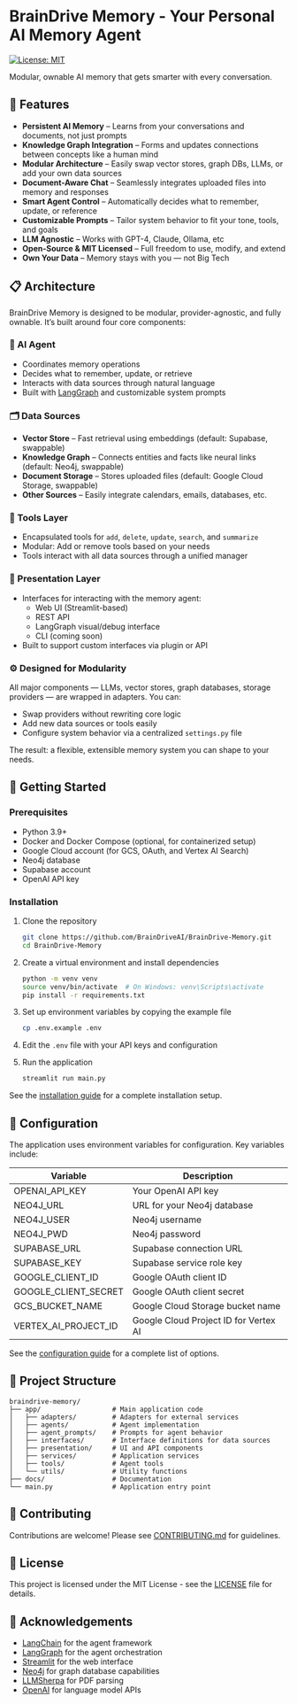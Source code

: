 # BrainDrive Memory - Your Personal AI Memory Agent

[![License: MIT](https://img.shields.io/badge/License-MIT-yellow.svg)](https://opensource.org/licenses/MIT)

Modular, ownable AI memory that gets smarter with every conversation.

## 🌟 Features

- **Persistent AI Memory** – Learns from your conversations and documents, not just prompts  
- **Knowledge Graph Integration** – Forms and updates connections between concepts like a human mind  
- **Modular Architecture** – Easily swap vector stores, graph DBs, LLMs, or add your own data sources  
- **Document-Aware Chat** – Seamlessly integrates uploaded files into memory and responses  
- **Smart Agent Control** – Automatically decides what to remember, update, or reference  
- **Customizable Prompts** – Tailor system behavior to fit your tone, tools, and goals  
- **LLM Agnostic** – Works with GPT-4, Claude, Ollama, etc
- **Open-Source & MIT Licensed** – Full freedom to use, modify, and extend  
- **Own Your Data** – Memory stays with you — not Big Tech

## 📋 Architecture

BrainDrive Memory is designed to be modular, provider-agnostic, and fully ownable. It’s built around four core components:

### 🧠 AI Agent
- Coordinates memory operations
- Decides what to remember, update, or retrieve
- Interacts with data sources through natural language
- Built with [LangGraph](https://www.langgraph.dev/) and customizable system prompts

### 🗂️ Data Sources
- **Vector Store** – Fast retrieval using embeddings (default: Supabase, swappable)
- **Knowledge Graph** – Connects entities and facts like neural links (default: Neo4j, swappable)
- **Document Storage** – Stores uploaded files (default: Google Cloud Storage, swappable)
- **Other Sources** – Easily integrate calendars, emails, databases, etc.

### 🔄 Tools Layer
- Encapsulated tools for `add`, `delete`, `update`, `search`, and `summarize`
- Modular: Add or remove tools based on your needs
- Tools interact with all data sources through a unified manager

### 🧩 Presentation Layer
- Interfaces for interacting with the memory agent:
  - Web UI (Streamlit-based)
  - REST API
  - LangGraph visual/debug interface
  - CLI (coming soon)
- Built to support custom interfaces via plugin or API

### ⚙️ Designed for Modularity
All major components — LLMs, vector stores, graph databases, storage providers — are wrapped in adapters. You can:

- Swap providers without rewriting core logic
- Add new data sources or tools easily
- Configure system behavior via a centralized `settings.py` file

The result: a flexible, extensible memory system you can shape to your needs.

## 🚀 Getting Started

### Prerequisites

- Python 3.9+
- Docker and Docker Compose (optional, for containerized setup)
- Google Cloud account (for GCS, OAuth, and Vertex AI Search)
- Neo4j database
- Supabase account
- OpenAI API key

### Installation

1. Clone the repository
   ```bash
   git clone https://github.com/BrainDriveAI/BrainDrive-Memory.git
   cd BrainDrive-Memory
   ```

2. Create a virtual environment and install dependencies
   ```bash
   python -m venv venv
   source venv/bin/activate  # On Windows: venv\Scripts\activate
   pip install -r requirements.txt
   ```

3. Set up environment variables by copying the example file
   ```bash
   cp .env.example .env
   ```

4. Edit the `.env` file with your API keys and configuration

5. Run the application
   ```bash
   streamlit run main.py
   ```

See the [installation guide](docs/installation.md) for a complete installation setup.

## 🔧 Configuration

The application uses environment variables for configuration. Key variables include:

| Variable             | Description                           |
|----------------------|---------------------------------------|
| OPENAI_API_KEY       | Your OpenAI API key                   |
| NEO4J_URL            | URL for your Neo4j database           |
| NEO4J_USER           | Neo4j username                        |
| NEO4J_PWD            | Neo4j password                        |
| SUPABASE_URL         | Supabase connection URL               |
| SUPABASE_KEY         | Supabase service role key             |
| GOOGLE_CLIENT_ID     | Google OAuth client ID                |
| GOOGLE_CLIENT_SECRET | Google OAuth client secret            |
| GCS_BUCKET_NAME      | Google Cloud Storage bucket name      |
| VERTEX_AI_PROJECT_ID | Google Cloud Project ID for Vertex AI |

See the [configuration guide](docs/configuration.md) for a complete list of options.

## 🧩 Project Structure

```
braindrive-memory/
├── app/                  # Main application code
│   ├── adapters/         # Adapters for external services
│   ├── agents/           # Agent implementation
│   ├── agent_prompts/    # Prompts for agent behavior
│   ├── interfaces/       # Interface definitions for data sources
│   ├── presentation/     # UI and API components
│   ├── services/         # Application services
│   ├── tools/            # Agent tools
│   └── utils/            # Utility functions
├── docs/                 # Documentation
└── main.py               # Application entry point
```

## 🤝 Contributing

Contributions are welcome! Please see [CONTRIBUTING.md](docs/contributing.md) for guidelines.

## 📄 License

This project is licensed under the MIT License - see the [LICENSE](LICENSE) file for details.

## 🙏 Acknowledgements

- [LangChain](https://github.com/langchain-ai/langchain) for the agent framework
- [LangGraph](https://github.com/langchain-ai/langgraph) for the agent orchestration
- [Streamlit](https://streamlit.io/) for the web interface
- [Neo4j](https://neo4j.com/) for graph database capabilities
- [LLMSherpa](https://github.com/nlmatics/nlm-ingestor) for PDF parsing
- [OpenAI](https://openai.com/) for language model APIs
